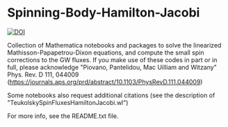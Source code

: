 # Spinning-Body-Hamilton-Jacobi

[![DOI](https://zenodo.org/badge/868511316.svg)](https://doi.org/10.5281/zenodo.14281746)

Collection of Mathematica notebooks and packages to solve the linearized Mathisson-Papapetrou-Dixon equations, and compute the small spin corrections to the GW fluxes.
If you make use of these codes in part or in full, please acknowledge "Piovano, Pantelidou, Mac Uilliam and Witzany" Phys. Rev. D 111, 044009 (https://journals.aps.org/prd/abstract/10.1103/PhysRevD.111.044009)

Some notebooks also request additional citations (see the description of "TeukolskySpinFluxesHamiltonJacobi.wl")

For more info, see the README.txt file.
